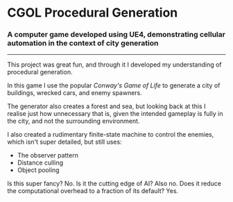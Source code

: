 # CGOL Procedural Generation
### A computer game developed using UE4, demonstrating cellular automation in the context of city generation

---------------------------------------

This project was great fun, and through it I developed my understanding of procedural generation.

In this game I use the popular _Conway's Game of Life_ to generate a city of buildings, wrecked cars, and enemy spawners.

The generator also creates a forest and sea, but looking back at this I realise just how unnecessary that is, given the intended gameplay is fully in the city, and not the surrounding environment.

I also created a rudimentary finite-state machine to control the enemies, which isn't super detailed, but still uses:
- The observer pattern
- Distance culling
- Object pooling

Is this super fancy? No. Is it the cutting edge of AI? Also no. Does it reduce the computational overhead to a fraction of its default? Yes.
